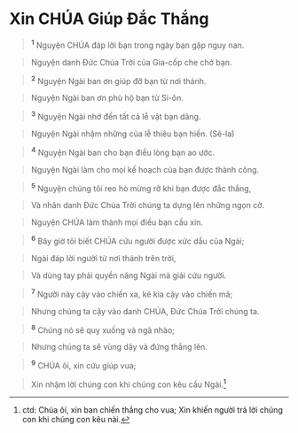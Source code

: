

# Xin CHÚA Giúp Đắc Thắng

> <sup><b>1</b></sup> Nguyện CHÚA đáp lời bạn trong ngày bạn gặp nguy nan.
>


> Nguyện danh Đức Chúa Trời của Gia-cốp che chở bạn.
>


> <sup><b>2</b></sup> Nguyện Ngài ban ơn giúp đỡ bạn từ nơi thánh.
>


> Nguyện Ngài ban ơn phù hộ bạn từ Si-ôn.
>


> <sup><b>3</b></sup> Nguyện Ngài nhớ đến tất cả lễ vật bạn dâng.
>


> Nguyện Ngài nhậm những của lễ thiêu bạn hiến. (Sê-la)
>


> <sup><b>4</b></sup> Nguyện Ngài ban cho bạn điều lòng bạn ao ước.
>


> Nguyện Ngài làm cho mọi kế hoạch của bạn được thành công.
>


> <sup><b>5</b></sup> Nguyện chúng tôi reo hò mừng rỡ khi bạn được đắc thắng,
>


> Và nhân danh Đức Chúa Trời chúng ta dựng lên những ngọn cờ.
>


> Nguyện CHÚA làm thành mọi điều bạn cầu xin.
>


> <sup><b>6</b></sup> Bây giờ tôi biết CHÚA cứu người được xức dầu của Ngài;
>


> Ngài đáp lời người từ nơi thánh trên trời,
>


> Và dùng tay phải quyền năng Ngài mà giải cứu người.
>


> <sup><b>7</b></sup> Người này cậy vào chiến xa, kẻ kia cậy vào chiến mã;
>


> Nhưng chúng ta cậy vào danh CHÚA, Đức Chúa Trời chúng ta.
>


> <sup><b>8</b></sup> Chúng nó sẽ quỵ xuống và ngã nhào;
>


> Nhưng chúng ta sẽ vùng dậy và đứng thẳng lên.
>


> <sup><b>9</b></sup> CHÚA ôi, xin cứu giúp vua;
>


> Xin nhậm lời chúng con khi chúng con kêu cầu Ngài.[^1]
>

[^1]: ctd: Chúa ôi, xin ban chiến thắng cho vua; Xin khiến người trả lời chúng con khi chúng con kêu nài.
